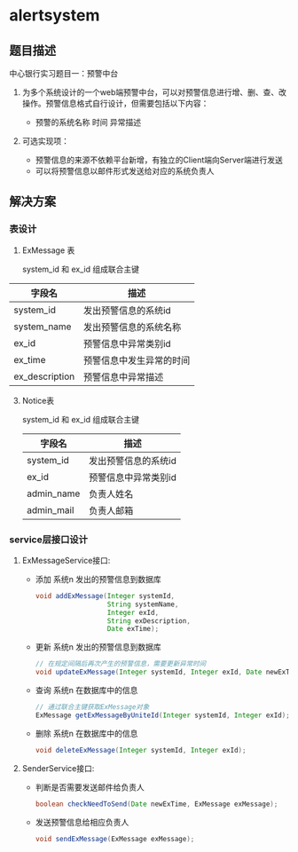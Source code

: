 # alertsystem

## 题目描述

中心银行实习题目一：预警中台

1. 为多个系统设计的一个web端预警中台，可以对预警信息进行增、删、查、改操作。预警信息格式自行设计，但需要包括以下内容：
   - 预警的系统名称	时间	异常描述

2. 可选实现项：
   - 预警信息的来源不依赖平台新增，有独立的Client端向Server端进行发送
   - 可以将预警信息以邮件形式发送给对应的系统负责人



## 解决方案

### 表设计

1. ExMessage 表

   system_id 和 ex_id 组成联合主键

| 字段名         | 描述                     |
| -------------- | ------------------------ |
| system_id      | 发出预警信息的系统id     |
| system_name    | 发出预警信息的系统名称   |
| ex_id          | 预警信息中异常类别id     |
| ex_time        | 预警信息中发生异常的时间 |
| ex_description | 预警信息中异常描述       |

3. Notice表

   system_id 和 ex_id 组成联合主键
   
   | 字段名     | 描述                 |
   | ---------- | -------------------- |
   | system_id  | 发出预警信息的系统id |
   | ex_id      | 预警信息中异常类别id |
   | admin_name | 负责人姓名           |
   | admin_mail | 负责人邮箱           |
   
   

### service层接口设计

1. ExMessageService接口:

   - 添加 系统n 发出的预警信息到数据库

     ```java
     void addExMessage(Integer systemId,
                       String systemName,
                       Integer exId,
                       String exDescription,
                       Date exTime);
     ```

   - 更新 系统n 发出的预警信息到数据库

     ```java
     // 在规定间隔后再次产生的预警信息，需要更新异常时间
     void updateExMessage(Integer systemId, Integer exId, Date newExTime);
     ```

   - 查询 系统n 在数据库中的信息

     ```java
     // 通过联合主键获取ExMessage对象
     ExMessage getExMessageByUniteId(Integer systemId, Integer exId);
     ```

   - 删除 系统n 在数据库中的信息

     ```java
     void deleteExMessage(Integer systemId, Integer exId);
     ```



2. SenderService接口:

   - 判断是否需要发送邮件给负责人

     ```java
     boolean checkNeedToSend(Date newExTime, ExMessage exMessage);
     ```

   - 发送预警信息给相应负责人

     ```java 
     void sendExMessage(ExMessage exMessage);
     ```